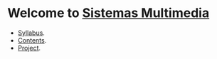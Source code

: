 # Welcome to [Sistemas Multimedia](https://Sistemas-Multimedia.github.io)

* [Syllabus](https://sistemas-multimedia.github.io/syllabus/).
* [Contents](https://sistemas-multimedia.github.io/contents/).
* [Project](https://sistemas-multimedia.github.io/VCF/).

